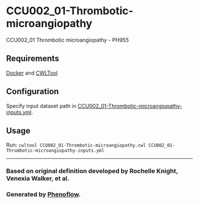 # CCU002_01-Thrombotic-microangiopathy

CCU002_01 Thrombotic microangiopathy - PH955

## Requirements

[Docker](https://docs.docker.com/install/) and [CWLTool](https://github.com/common-workflow-language/cwltool#install)

## Configuration

Specify input dataset path in [CCU002_01-Thrombotic-microangiopathy-inputs.yml](CCU002_01-Thrombotic-microangiopathy-inputs.yml).

## Usage

Run: `cwltool CCU002_01-Thrombotic-microangiopathy.cwl CCU002_01-Thrombotic-microangiopathy-inputs.yml`

***

### Based on original definition developed by Rochelle Knight, Venexia Walker, et al.
### Generated by [Phenoflow](https://kclhi.org/phenoflow).
